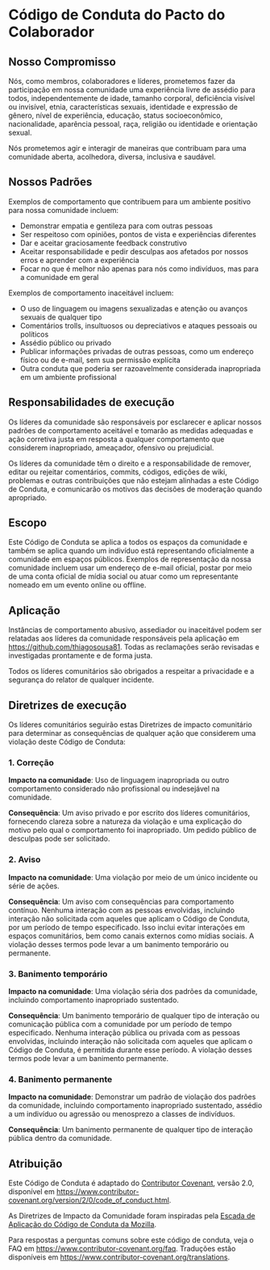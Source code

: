 # Código de Conduta do Pacto do Colaborador

## Nosso Compromisso

Nós, como membros, colaboradores e líderes, prometemos fazer da participação em nossa
comunidade uma experiência livre de assédio para todos, independentemente de idade,
tamanho corporal, deficiência visível ou invisível, etnia, características sexuais,
identidade e expressão de gênero, nível de experiência, educação, status socioeconômico,
nacionalidade, aparência pessoal, raça, religião ou identidade
e orientação sexual.

Nós prometemos agir e interagir de maneiras que contribuam para uma comunidade aberta, acolhedora,
diversa, inclusiva e saudável.

## Nossos Padrões

Exemplos de comportamento que contribuem para um ambiente positivo para nossa
comunidade incluem:

* Demonstrar empatia e gentileza para com outras pessoas
* Ser respeitoso com opiniões, pontos de vista e experiências diferentes
* Dar e aceitar graciosamente feedback construtivo
* Aceitar responsabilidade e pedir desculpas aos afetados por nossos erros
e aprender com a experiência
* Focar no que é melhor não apenas para nós como indivíduos, mas para a
comunidade em geral

Exemplos de comportamento inaceitável incluem:

* O uso de linguagem ou imagens sexualizadas e atenção ou
avanços sexuais de qualquer tipo
* Comentários trolls, insultuosos ou depreciativos e ataques pessoais ou políticos
* Assédio público ou privado
* Publicar informações privadas de outras pessoas, como um endereço físico ou
de e-mail, sem sua permissão explícita
* Outra conduta que poderia ser razoavelmente considerada inapropriada em um
ambiente profissional

## Responsabilidades de execução

Os líderes da comunidade são responsáveis ​​por esclarecer e aplicar nossos padrões de
comportamento aceitável e tomarão as medidas adequadas e ação corretiva justa em
resposta a qualquer comportamento que considerem inapropriado, ameaçador, ofensivo
ou prejudicial.

Os líderes da comunidade têm o direito e a responsabilidade de remover, editar ou rejeitar
comentários, commits, códigos, edições de wiki, problemas e outras contribuições que
não estejam alinhadas a este Código de Conduta, e comunicarão os motivos das
decisões de moderação quando apropriado.

## Escopo

Este Código de Conduta se aplica a todos os espaços da comunidade e também se aplica quando
um indivíduo está representando oficialmente a comunidade em espaços públicos.
Exemplos de representação da nossa comunidade incluem usar um endereço de e-mail oficial,
postar por meio de uma conta oficial de mídia social ou atuar como um representante
nomeado em um evento online ou offline.

## Aplicação

Instâncias de comportamento abusivo, assediador ou inaceitável podem ser
relatadas aos líderes da comunidade responsáveis ​​pela aplicação em
https://github.com/thiagosousa81.
Todas as reclamações serão revisadas e investigadas prontamente e de forma justa.

Todos os líderes comunitários são obrigados a respeitar a privacidade e a segurança do
relator de qualquer incidente.

## Diretrizes de execução

Os líderes comunitários seguirão estas Diretrizes de impacto comunitário para determinar
as consequências de qualquer ação que considerem uma violação deste Código de Conduta:

### 1. Correção

**Impacto na comunidade**: Uso de linguagem inapropriada ou outro comportamento considerado
não profissional ou indesejável na comunidade.

**Consequência**: Um aviso privado e por escrito dos líderes comunitários, fornecendo
clareza sobre a natureza da violação e uma explicação do motivo pelo qual o
comportamento foi inapropriado. Um pedido público de desculpas pode ser solicitado.

### 2. Aviso

**Impacto na comunidade**: Uma violação por meio de um único incidente ou série
de ações.

**Consequência**: Um aviso com consequências para comportamento contínuo. Nenhuma
interação com as pessoas envolvidas, incluindo interação não solicitada com
aqueles que aplicam o Código de Conduta, por um período de tempo especificado. Isso
inclui evitar interações em espaços comunitários, bem como canais externos
como mídias sociais. A violação desses termos pode levar a um banimento temporário ou
permanente.

### 3. Banimento temporário

**Impacto na comunidade**: Uma violação séria dos padrões da comunidade, incluindo
comportamento inapropriado sustentado.

**Consequência**: Um banimento temporário de qualquer tipo de interação ou
comunicação pública com a comunidade por um período de tempo especificado. Nenhuma interação pública ou
privada com as pessoas envolvidas, incluindo interação não solicitada
com aqueles que aplicam o Código de Conduta, é permitida durante esse período.
A violação desses termos pode levar a um banimento permanente.

### 4. Banimento permanente

**Impacto na comunidade**: Demonstrar um padrão de violação dos padrões da comunidade,
incluindo comportamento inapropriado sustentado, assédio a um
indivíduo ou agressão ou menosprezo a classes de indivíduos.

**Consequência**: Um banimento permanente de qualquer tipo de interação pública dentro
da comunidade.

## Atribuição

Este Código de Conduta é adaptado do [Contributor Covenant][homepage],
versão 2.0, disponível em
https://www.contributor-covenant.org/version/2/0/code_of_conduct.html.

As Diretrizes de Impacto da Comunidade foram inspiradas pela [Escada de Aplicação do Código de Conduta
da Mozilla](https://github.com/mozilla/diversity).

[homepage]: https://www.contributor-covenant.org

Para respostas a perguntas comuns sobre este código de conduta, veja o FAQ em
https://www.contributor-covenant.org/faq. Traduções estão disponíveis em
https://www.contributor-covenant.org/translations.